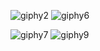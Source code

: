 
![giphy2](https://user-images.githubusercontent.com/32710850/94970962-1bd7c400-0506-11eb-8a1f-67067feccd3e.gif)
![giphy6](https://user-images.githubusercontent.com/32710850/94971162-956fb200-0506-11eb-9d8c-cca9203f7285.gif)

![giphy7](https://user-images.githubusercontent.com/32710850/94971304-07e09200-0507-11eb-87fd-b6247aca2988.gif)
![giphy9](https://user-images.githubusercontent.com/32710850/94971307-09aa5580-0507-11eb-9056-d698d55f4563.gif)
